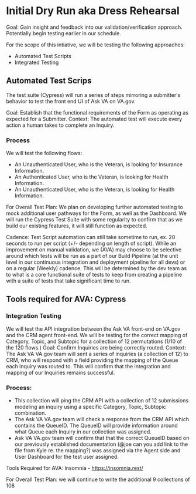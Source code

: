 # Initial Dry Run aka Dress Rehearsal

Goal: Gain insight and feedback into our validation/verification approach. Potentially begin testing earlier in our schedule. 

For the scope of this intiative, we will be testing the following approaches:
- Automated Test Scripts
- Integrated Testing

## Automated Test Scrips 

The test suite (Cypress) will run a series of steps mirroring a submitter's behavior to test the front end UI of Ask VA on VA.gov.

Goal: Establish that the functional requirements of the Form as operating as expected for a Submitter. 
Context: The automated test will execute every action a human takes to complete an Inquiry. 
  
### Process

We will test the following flows:
- An Unauthenticated User, who is the Veteran, is looking for Insurance Information.
- An Authenticated User, who is the Veteran, is looking for Health Information.
- An Unauthenticated User, who is the Veteran, is looking for Health Information. 

For Overall Test Plan: We plan on developing further automated testing to mock additional user pathways for the Form, as well as the Dashboard. We will run the Cypress Test Suite with some regularity to confirm that as we build our existing features, it will still function as expected. 
  
Cadence: Test Script automation can still take sometime to run,  ex. 20 seconds to run per script (+/- depending on length of script). While an improvement on manual validation, we (AVA) may choose to be selective around which tests will be run as a part of our Build Pipeline (at the unit level in our continuous integration and deployment pipeline for all devs) or on a regular (Weekly) cadence. This will be determined by the dev team as to what is a core functional suite of tests to keep from creating a pipeline with a suite of tests that take significant time to run. 

## Tools required for AVA: Cypress

### Integration Testing

We will test the API integration between the Ask VA front-end on VA.gov and the CRM agent front-end. We will be testing for the correct mapping of Category, Topic, and Subtopic for a collection of 12 permutations (1/10 of the 120 flows.) 
Goal: Confirm Inquiries are being correctly routed. 
Context: The Ask VA VA.gov team will sent a series of inquiries (a collection of 12) to CRM, who will respond with a field providing the mapping of the Queue each inquiry was routed to. This will confirm that the integration and mapping of our Inquiries remains successful. 
  
### Process: 

  - This collection will ping the CRM API with a collection of 12 submissions modeling an inquiry using a specific Category, Topic, Subtopic combination.
  - The Ask VA VA.gov team will check a response from the CRM API which contains the QueueID. The QueueID will provide information around what Queue each Inquiry in our collection was assigned.  
  - Ask VA VA.gov team will confirm that that the correct QueueID based on our previously established documentation (@joe can you add link to the file from Kyle re. the mapping?) was assigned via the Agent side and User Dashboard for the test user assigned.
  
Tools Required for AVA: Insomnia - https://insomnia.rest/

For Overall Test Plan: we will continue to write the additional 9 collections of 108 
